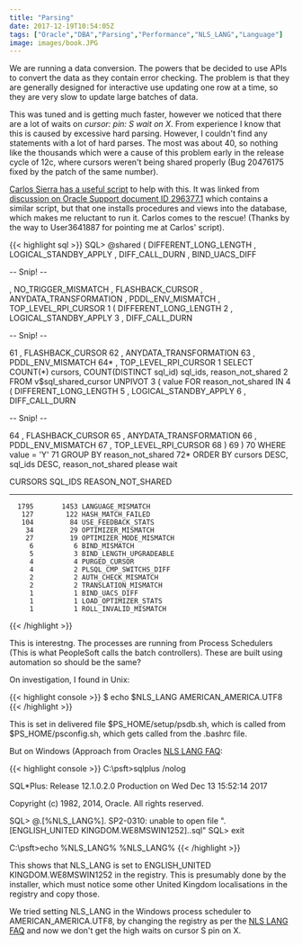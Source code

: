 ```yaml
---
title: "Parsing"
date: 2017-12-19T10:54:05Z
tags: ["Oracle","DBA","Parsing","Performance","NLS_LANG","Language"]
image: images/book.JPG
---
```


We are running a data conversion. The powers that be decided to use APIs to
convert the data as they contain error checking. The problem is that  they
are generally designed for interactive use updating one row at a time, so
they are very slow to update large batches of data.

This was tuned and is getting much faster, however we noticed that there are
a lot of waits on *cursor: pin: S wait on X*. From experience I know that this
is caused by excessive hard parsing. However, I couldn't find any statements
with a lot of hard parses. The most was about 40, so nothing like the
thousands which were a cause of this problem early in the release cycle of 12c,
where cursors weren't being shared properly (Bug 20476175 fixed by the patch
of the same number).

[Carlos Sierra has a useful script](https://carlos-sierra.net/2017/09/01/poors-man-script-to-summarize-reasons-why-cursors-are-not-shared/)
to help with this. It was linked from [discussion on Oracle Support document
ID 296377.1](https://community.oracle.com/message/14595209#14595209)
 which contains a similar script, but that one
installs procedures and views into the database, which makes me reluctant to
run it. Carlos comes to the rescue! (Thanks by the way to User3641887 for
pointing me at Carlos' script).

{{< highlight sql >}}
SQL> @shared
( DIFFERENT_LONG_LENGTH
, LOGICAL_STANDBY_APPLY
, DIFF_CALL_DURN
, BIND_UACS_DIFF

  -- Snip! --

, NO_TRIGGER_MISMATCH
, FLASHBACK_CURSOR
, ANYDATA_TRANSFORMATION
, PDDL_ENV_MISMATCH
, TOP_LEVEL_RPI_CURSOR
  1  ( DIFFERENT_LONG_LENGTH
  2  , LOGICAL_STANDBY_APPLY
  3  , DIFF_CALL_DURN

  -- Snip! --

 61  , FLASHBACK_CURSOR
 62  , ANYDATA_TRANSFORMATION
 63  , PDDL_ENV_MISMATCH
 64* , TOP_LEVEL_RPI_CURSOR
  1  SELECT COUNT(*) cursors, COUNT(DISTINCT sql_id) sql_ids, reason_not_shared
  2  FROM v$sql_shared_cursor UNPIVOT
  3  ( value FOR reason_not_shared IN
  4  ( DIFFERENT_LONG_LENGTH
  5  , LOGICAL_STANDBY_APPLY
  6  , DIFF_CALL_DURN

  -- Snip! --

 64  , FLASHBACK_CURSOR
 65  , ANYDATA_TRANSFORMATION
 66  , PDDL_ENV_MISMATCH
 67  , TOP_LEVEL_RPI_CURSOR
 68  )
 69  )
 70  WHERE value = 'Y'
 71  GROUP BY reason_not_shared
 72* ORDER BY cursors DESC, sql_ids DESC, reason_not_shared
please wait

   CURSORS    SQL_IDS REASON_NOT_SHARED
---------- ---------- -----------------------------
      1795       1453 LANGUAGE_MISMATCH
       127        122 HASH_MATCH_FAILED
       104         84 USE_FEEDBACK_STATS
        34         29 OPTIMIZER_MISMATCH
        27         19 OPTIMIZER_MODE_MISMATCH
         6          6 BIND_MISMATCH
         5          3 BIND_LENGTH_UPGRADEABLE
         4          4 PURGED_CURSOR
         4          2 PLSQL_CMP_SWITCHS_DIFF
         2          2 AUTH_CHECK_MISMATCH
         2          2 TRANSLATION_MISMATCH
         1          1 BIND_UACS_DIFF
         1          1 LOAD_OPTIMIZER_STATS
         1          1 ROLL_INVALID_MISMATCH
{{< /highlight >}}

This is interestng. The processes are running from Process Schedulers (This
is what PeopleSoft calls the batch controllers). These are built using
automation so should be the same?

On investigation, I found in Unix:

{{< highlight console >}}
$ echo $NLS_LANG
AMERICAN_AMERICA.UTF8
{{< /highlight >}}

This is set in delivered file $PS_HOME/setup/psdb.sh, which is called from
$PS_HOME/psconfig.sh, which gets called from the .bashrc file.

But on Windows (Approach from Oracles
[NLS LANG FAQ](http://www.oracle.com/technetwork/database/database-technologies/globalization/nls-lang-099431.html#_Toc110410545):

{{< highlight console >}}
C:\psft>sqlplus /nolog

SQL*Plus: Release 12.1.0.2.0 Production on Wed Dec 13 15:52:14 2017

Copyright (c) 1982, 2014, Oracle.  All rights reserved.

SQL> @.[%NLS_LANG%].
SP2-0310: unable to open file ".[ENGLISH_UNITED KINGDOM.WE8MSWIN1252]..sql"
SQL> exit

C:\psft>echo %NLS_LANG%
%NLS_LANG%
{{< /highlight >}}

This shows that NLS_LANG is set to ENGLISH_UNITED KINGDOM.WE8MSWIN1252 in the
registry. This is presumably done by the installer, which must notice some
other United Kingdom localisations in the registry and copy those.

We tried setting NLS_LANG in the Windows process scheduler to AMERICAN_AMERICA.UTF8,
by changing the registry as per the
[NLS LANG FAQ](http://www.oracle.com/technetwork/database/database-technologies/globalization/nls-lang-099431.html#_Toc110410545)
and now we don't get the high waits on cursor S pin on X.




